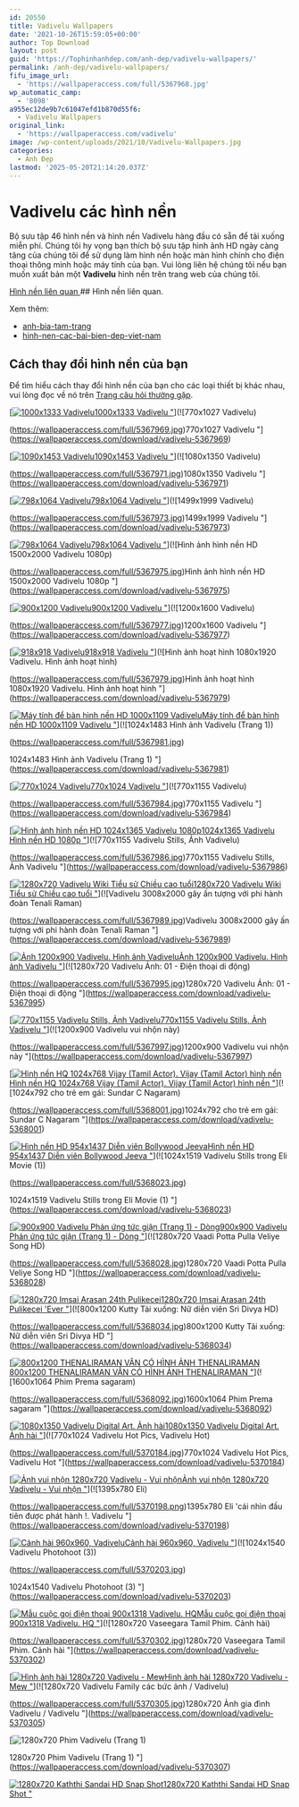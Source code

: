 ```yaml
---
id: 20550
title: Vadivelu Wallpapers
date: '2021-10-26T15:59:05+00:00'
author: Top Download
layout: post
guid: 'https://Tophinhanhdep.com/anh-dep/vadivelu-wallpapers/'
permalink: /anh-dep/vadivelu-wallpapers/
fifu_image_url:
  - 'https://wallpaperaccess.com/full/5367968.jpg'
wp_automatic_camp:
  - '8098'
a955ec12de9b7c61047efd1b870d55f6:
  - Vadivelu Wallpapers
original_link:
  - 'https://wallpaperaccess.com/vadivelu'
image: /wp-content/uploads/2021/10/Vadivelu-Wallpapers.jpg
categories:
  - Ảnh Đẹp
lastmod: '2025-05-20T21:14:20.037Z'
---
```

# Vadivelu các hình nền

Bộ sưu tập 46 hình nền và hình nền Vadivelu hàng đầu có sẵn để tải xuống miễn phí. Chúng tôi hy vọng bạn thích bộ sưu tập hình ảnh HD ngày càng tăng của chúng tôi để sử dụng làm hình nền hoặc màn hình chính cho điện thoại thông minh hoặc máy tính của bạn. Vui lòng liên hệ chúng tôi nếu bạn muốn xuất bản một **Vadivelu** hình nền trên trang web của chúng tôi.

[Hình nền liên quan ](#related) ## Hình nền liên quan.

   
 Xem thêm:

   
- [anh-bia-tam-trang](https://tophinhanhdep.com/anh-bia/anh-bia-tam-trang/)
- [hinh-nen-cac-bai-bien-dep-viet-nam](https://tophinhanhdep.com/anh-dep/hinh-nen-cac-bai-bien-dep-viet-nam/)

## Cách thay đổi hình nền của bạn

Để tìm hiểu cách thay đổi hình nền của bạn cho các loại thiết bị khác nhau, vui lòng đọc về nó trên [Trang câu hỏi thường gặp](https://tophinhanhdep.com/faq/).

  
[[![1000x1333 Vadivelu](https://wallpaperaccess.com/full/5367968.jpg)1000x1333 Vadivelu "](https://wallpaperaccess.com/download/vadivelu-5367968)](![770x1027 Vadivelu)

(https://wallpaperaccess.com/full/5367969.jpg)770x1027 Vadivelu "](https://wallpaperaccess.com/download/vadivelu-5367969)

[[![1090x1453 Vadivelu](https://wallpaperaccess.com/full/5367970.jpg)1090x1453 Vadivelu "](https://wallpaperaccess.com/download/vadivelu-5367970)](![1080x1350 Vadivelu)

(https://wallpaperaccess.com/full/5367971.jpg)1080x1350 Vadivelu "](https://wallpaperaccess.com/download/vadivelu-5367971)

[[![798x1064 Vadivelu](https://wallpaperaccess.com/full/5367972.jpg)798x1064 Vadivelu "](https://wallpaperaccess.com/download/vadivelu-5367972)](![1499x1999 Vadivelu)

(https://wallpaperaccess.com/full/5367973.jpg)1499x1999 Vadivelu "](https://wallpaperaccess.com/download/vadivelu-5367973)

[[![798x1064 Vadivelu](https://wallpaperaccess.com/full/5367974.jpg)798x1064 Vadivelu "](https://wallpaperaccess.com/download/vadivelu-5367974)](![Hình ảnh hình nền HD 1500x2000 Vadivelu 1080p)

(https://wallpaperaccess.com/full/5367975.jpg)Hình ảnh hình nền HD 1500x2000 Vadivelu 1080p "](https://wallpaperaccess.com/download/vadivelu-5367975)

[[![900x1200 Vadivelu](https://wallpaperaccess.com/full/5367976.jpg)900x1200 Vadivelu "](https://wallpaperaccess.com/download/vadivelu-5367976)](![1200x1600 Vadivelu)

(https://wallpaperaccess.com/full/5367977.jpg)1200x1600 Vadivelu "](https://wallpaperaccess.com/download/vadivelu-5367977)

[[![918x918 Vadivelu](https://wallpaperaccess.com/full/5367978.jpg)918x918 Vadivelu "](https://wallpaperaccess.com/download/vadivelu-5367978)](![Hình ảnh hoạt hình 1080x1920 Vadivelu.  Hình ảnh hoạt hình)

(https://wallpaperaccess.com/full/5367979.jpg)Hình ảnh hoạt hình 1080x1920 Vadivelu. Hình ảnh hoạt hình "](https://wallpaperaccess.com/download/vadivelu-5367979)

[[![Máy tính để bàn hình nền HD 1000x1109 Vadivelu](https://wallpaperaccess.com/full/5367980.jpg)Máy tính để bàn hình nền HD 1000x1109 Vadivelu "](https://wallpaperaccess.com/download/vadivelu-5367980)](![1024x1483 Hình ảnh Vadivelu (Trang 1))

(https://wallpaperaccess.com/full/5367981.jpg)

1024x1483 Hình ảnh Vadivelu (Trang 1) "](https://wallpaperaccess.com/download/vadivelu-5367981)

[[![770x1024 Vadivelu](https://wallpaperaccess.com/full/5367983.jpg)770x1024 Vadivelu "](https://wallpaperaccess.com/download/vadivelu-5367983)](![770x1155 Vadivelu)

(https://wallpaperaccess.com/full/5367984.jpg)770x1155 Vadivelu "](https://wallpaperaccess.com/download/vadivelu-5367984)

[[![Hình ảnh hình nền HD 1024x1365 Vadivelu 1080p](https://wallpaperaccess.com/full/5367985.jpg)1024x1365 Vadivelu Hình nền HD 1080p "](https://wallpaperaccess.com/download/vadivelu-5367985)](![770x1155 Vadivelu Stills, Ảnh Vadivelu)

(https://wallpaperaccess.com/full/5367986.jpg)770x1155 Vadivelu Stills, Ảnh Vadivelu "](https://wallpaperaccess.com/download/vadivelu-5367986)

[[![1280x720 Vadivelu Wiki Tiểu sử Chiều cao tuổi](https://wallpaperaccess.com/full/5367987.jpg)1280x720 Vadivelu Wiki Tiểu sử Chiều cao tuổi "](https://wallpaperaccess.com/download/vadivelu-5367987)](![Vadivelu 3008x2000 gây ấn tượng với phi hành đoàn Tenali Raman)

(https://wallpaperaccess.com/full/5367989.jpg)Vadivelu 3008x2000 gây ấn tượng với phi hành đoàn Tenali Raman "](https://wallpaperaccess.com/download/vadivelu-5367989)

[[![Ảnh 1200x900 Vadivelu.  Hình ảnh Vadivelu](https://wallpaperaccess.com/full/5367990.jpg)Ảnh 1200x900 Vadivelu. Hình ảnh Vadivelu "](https://wallpaperaccess.com/download/vadivelu-5367990)](![1280x720 Vadivelu Ảnh: 01 - Điện thoại di động)

(https://wallpaperaccess.com/full/5367995.jpg)1280x720 Vadivelu Ảnh: 01 - Điện thoại di động "](https://wallpaperaccess.com/download/vadivelu-5367995)

[[![770x1155 Vadivelu Stills, Ảnh Vadivelu](https://wallpaperaccess.com/full/5367996.jpg)770x1155 Vadivelu Stills, Ảnh Vadivelu "](https://wallpaperaccess.com/download/vadivelu-5367996)](![1200x900 Vadivelu vui nhộn này)

(https://wallpaperaccess.com/full/5367997.jpg)1200x900 Vadivelu vui nhộn này "](https://wallpaperaccess.com/download/vadivelu-5367997)

[[![Hình nền HQ 1024x768 Vijay (Tamil Actor).  Vijay (Tamil Actor) hình nền](https://wallpaperaccess.com/full/502420.jpg)Hình nền HQ 1024x768 Vijay (Tamil Actor). Vijay (Tamil Actor) hình nền "](https://wallpaperaccess.com/download/vadivelu-502420)](![1024x792 cho trẻ em gái: Sundar C Nagaram)

(https://wallpaperaccess.com/full/5368001.jpg)1024x792 cho trẻ em gái: Sundar C Nagaram "](https://wallpaperaccess.com/download/vadivelu-5368001)

[[![Hình nền HD 954x1437 Diễn viên Bollywood Jeeva](https://wallpaperaccess.com/full/4498449.jpg)Hình nền HD 954x1437 Diễn viên Bollywood Jeeva "](https://wallpaperaccess.com/download/vadivelu-4498449)](![1024x1519 Vadivelu Stills trong Eli Movie (1))

(https://wallpaperaccess.com/full/5368023.jpg)

1024x1519 Vadivelu Stills trong Eli Movie (1) "](https://wallpaperaccess.com/download/vadivelu-5368023)

[[![900x900 Vadivelu Phản ứng tức giận (Trang 1) - Dòng](https://wallpaperaccess.com/full/5368025.jpg)900x900 Vadivelu Phản ứng tức giận (Trang 1) - Dòng "](https://wallpaperaccess.com/download/vadivelu-5368025)](![1280x720 Vaadi Potta Pulla Veliye Song HD)

(https://wallpaperaccess.com/full/5368028.jpg)1280x720 Vaadi Potta Pulla Veliye Song HD "](https://wallpaperaccess.com/download/vadivelu-5368028)

[[![1280x720 Imsai Arasan 24th Pulikecei](https://wallpaperaccess.com/full/5368031.jpg)1280x720 Imsai Arasan 24th Pulikecei 'Ever "](https://wallpaperaccess.com/download/vadivelu-5368031)](![800x1200 Kutty Tải xuống: Nữ diễn viên Sri Divya HD)

(https://wallpaperaccess.com/full/5368034.jpg)800x1200 Kutty Tải xuống: Nữ diễn viên Sri Divya HD "](https://wallpaperaccess.com/download/vadivelu-5368034)

[[![800x1200 THENALIRAMAN VẪN CÓ HÌNH ẢNH THENALIRAMAN](https://wallpaperaccess.com/full/5368091.jpg)800x1200 THENALIRAMAN VẪN CÓ HÌNH ẢNH THENALIRAMAN "](https://wallpaperaccess.com/download/vadivelu-5368091)](![1600x1064 Phim Prema sagaram)

(https://wallpaperaccess.com/full/5368092.jpg)1600x1064 Phim Prema sagaram "](https://wallpaperaccess.com/download/vadivelu-5368092)

[[![1080x1350 Vadivelu Digital Art.  Ảnh hài](https://wallpaperaccess.com/full/5370181.jpg)1080x1350 Vadivelu Digital Art. Ảnh hài "](https://wallpaperaccess.com/download/vadivelu-5370181)](![770x1024 Vadivelu Hot Pics, Vadivelu Hot)

(https://wallpaperaccess.com/full/5370184.jpg)770x1024 Vadivelu Hot Pics, Vadivelu Hot "](https://wallpaperaccess.com/download/vadivelu-5370184)

[[![Ảnh vui nhộn 1280x720 Vadivelu - Vui nhộn](https://wallpaperaccess.com/full/5370196.jpg)Ảnh vui nhộn 1280x720 Vadivelu - Vui nhộn "](https://wallpaperaccess.com/download/vadivelu-5370196)](![1395x780 Eli)

(https://wallpaperaccess.com/full/5370198.png)1395x780 Eli 'cái nhìn đầu tiên được phát hành !. Vadivelu "](https://wallpaperaccess.com/download/vadivelu-5370198)

[[![Cảnh hài 960x960, Vadivelu](https://wallpaperaccess.com/full/5370202.png)Cảnh hài 960x960, Vadivelu "](https://wallpaperaccess.com/download/vadivelu-5370202)](![1024x1540 Vadivelu Photohoot (3))

(https://wallpaperaccess.com/full/5370203.jpg)

1024x1540 Vadivelu Photohoot (3) "](https://wallpaperaccess.com/download/vadivelu-5370203)

[[![Mẫu cuộc gọi điện thoại 900x1318 Vadivelu.  HQ](https://wallpaperaccess.com/full/5370254.jpg)Mẫu cuộc gọi điện thoại 900x1318 Vadivelu. HQ "](https://wallpaperaccess.com/download/vadivelu-5370254)](![1280x720 Vaseegara Tamil Phim.  Cảnh hài)

(https://wallpaperaccess.com/full/5370302.jpg)1280x720 Vaseegara Tamil Phim. Cảnh hài "](https://wallpaperaccess.com/download/vadivelu-5370302)

[[![Hình ảnh hài 1280x720 Vadivelu - Mew](https://wallpaperaccess.com/full/5370303.jpg)Hình ảnh hài 1280x720 Vadivelu - Mew "](https://wallpaperaccess.com/download/vadivelu-5370303)](![1280x720 Vadivelu Family các bức ảnh / Vadivelu)

(https://wallpaperaccess.com/full/5370305.jpg)1280x720 Ảnh gia đình Vadivelu / Vadivelu "](https://wallpaperaccess.com/download/vadivelu-5370305)

[![1280x720 Phim Vadivelu (Trang 1)](https://wallpaperaccess.com/full/5370307.jpg)

1280x720 Phim Vadivelu (Trang 1) "](https://wallpaperaccess.com/download/vadivelu-5370307)

[![1280x720 Kaththi Sandai HD Snap Shot](https://wallpaperaccess.com/full/5370394.jpg)1280x720 Kaththi Sandai HD Snap Shot "](https://wallpaperaccess.com/download/vadivelu-5370394)
